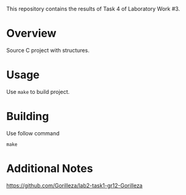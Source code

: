This repository contains the results of Task 4 of Laboratory Work #3.

# Overview
Source C project with structures.
# Usage
Use `make` to build project.
# Building
Use follow command
```
make
```
# Additional Notes
https://github.com/Gorilleza/lab2-task1-gr12-Gorilleza
